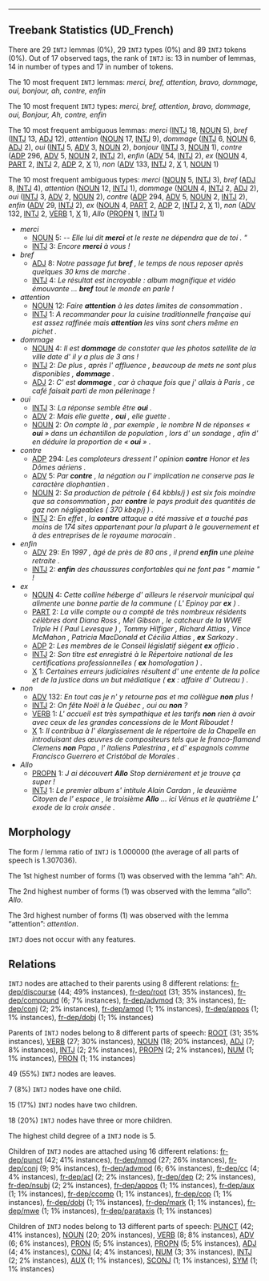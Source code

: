 

--------------------------------------------------------------------------------

## Treebank Statistics (UD_French)

There are 29 `INTJ` lemmas (0%), 29 `INTJ` types (0%) and 89 `INTJ` tokens (0%).
Out of 17 observed tags, the rank of `INTJ` is: 13 in number of lemmas, 14 in number of types and 17 in number of tokens.

The 10 most frequent `INTJ` lemmas: <em>merci, bref, attention, bravo, dommage, oui, bonjour, ah, contre, enfin</em>

The 10 most frequent `INTJ` types:  <em>merci, bref, attention, bravo, dommage, oui, Bonjour, Ah, contre, enfin</em>

The 10 most frequent ambiguous lemmas: <em>merci</em> ([INTJ]() 18, [NOUN]() 5), <em>bref</em> ([INTJ]() 13, [ADJ]() 12), <em>attention</em> ([NOUN]() 17, [INTJ]() 9), <em>dommage</em> ([INTJ]() 6, [NOUN]() 6, [ADJ]() 2), <em>oui</em> ([INTJ]() 5, [ADV]() 3, [NOUN]() 2), <em>bonjour</em> ([INTJ]() 3, [NOUN]() 1), <em>contre</em> ([ADP]() 296, [ADV]() 5, [NOUN]() 2, [INTJ]() 2), <em>enfin</em> ([ADV]() 54, [INTJ]() 2), <em>ex</em> ([NOUN]() 4, [PART]() 2, [INTJ]() 2, [ADP]() 2, [X]() 1), <em>non</em> ([ADV]() 133, [INTJ]() 2, [X]() 1, [NOUN]() 1)

The 10 most frequent ambiguous types:  <em>merci</em> ([NOUN]() 5, [INTJ]() 3), <em>bref</em> ([ADJ]() 8, [INTJ]() 4), <em>attention</em> ([NOUN]() 12, [INTJ]() 1), <em>dommage</em> ([NOUN]() 4, [INTJ]() 2, [ADJ]() 2), <em>oui</em> ([INTJ]() 3, [ADV]() 2, [NOUN]() 2), <em>contre</em> ([ADP]() 294, [ADV]() 5, [NOUN]() 2, [INTJ]() 2), <em>enfin</em> ([ADV]() 29, [INTJ]() 2), <em>ex</em> ([NOUN]() 4, [PART]() 2, [ADP]() 2, [INTJ]() 2, [X]() 1), <em>non</em> ([ADV]() 132, [INTJ]() 2, [VERB]() 1, [X]() 1), <em>Allo</em> ([PROPN]() 1, [INTJ]() 1)


* <em>merci</em>
  * [NOUN]() 5: <em>-- Elle lui dit <b>merci</b> et le reste ne dépendra que de toi . "</em>
  * [INTJ]() 3: <em>Encore <b>merci</b> à vous !</em>
* <em>bref</em>
  * [ADJ]() 8: <em>Notre passage fut <b>bref</b> , le temps de nous reposer après quelques 30 kms de marche .</em>
  * [INTJ]() 4: <em>Le résultat est incroyable : album magnifique et vidéo émouvante ... <b>bref</b> tout le monde en parle !</em>
* <em>attention</em>
  * [NOUN]() 12: <em>Faire <b>attention</b> à les dates limites de consommation .</em>
  * [INTJ]() 1: <em>A recommander pour la cuisine traditionnelle française qui est assez raffinée mais <b>attention</b> les vins sont chers même en pichet .</em>
* <em>dommage</em>
  * [NOUN]() 4: <em>Il est <b>dommage</b> de constater que les photos satellite de la ville date d' il y a plus de 3 ans !</em>
  * [INTJ]() 2: <em>De plus , après l' affluence , beaucoup de mets ne sont plus disponibles , <b>dommage</b> .</em>
  * [ADJ]() 2: <em>C' est <b>dommage</b> , car à chaque fois que j' allais à Paris , ce café faisait parti de mon pélerinage !</em>
* <em>oui</em>
  * [INTJ]() 3: <em>La réponse semble être <b>oui</b> .</em>
  * [ADV]() 2: <em>Mais elle guette , <b>oui</b> , elle guette .</em>
  * [NOUN]() 2: <em>On compte là , par exemple , le nombre N de réponses « <b>oui</b> » dans un échantillon de population , lors d' un sondage , afin d' en déduire la proportion de « <b>oui</b> » .</em>
* <em>contre</em>
  * [ADP]() 294: <em>Les comploteurs dressent l' opinion <b>contre</b> Honor et les Dômes aériens .</em>
  * [ADV]() 5: <em>Par <b>contre</b> , la négation ou l' implication ne conserve pas le caractère diophantien .</em>
  * [NOUN]() 2: <em>Sa production de pétrole ( 64 kbbls/j ) est six fois moindre que sa consommation , par <b>contre</b> le pays produit des quantités de gaz non négligeables ( 370 kbep/j ) .</em>
  * [INTJ]() 2: <em>En effet , la <b>contre</b> attaque a été massive et a touché pas moins de 174 sites appartenant pour la plupart à le gouvernement et à des entreprises de le royaume marocain .</em>
* <em>enfin</em>
  * [ADV]() 29: <em>En 1997 , âgé de près de 80 ans , il prend <b>enfin</b> une pleine retraite .</em>
  * [INTJ]() 2: <em><b>enfin</b> des chaussures confortables qui ne font pas " mamie " !</em>
* <em>ex</em>
  * [NOUN]() 4: <em>Cette colline héberge d' ailleurs le réservoir municipal qui alimente une bonne partie de la commune ( L' Epinoy par <b>ex</b> ) .</em>
  * [PART]() 2: <em>La ville compte ou a compté de très nombreux résidents célèbres dont Diana Ross , Mel Gibson , le catcheur de la WWE Triple H ( Paul Levesque ) , Tommy Hilfiger , Richard Attias , Vince McMahon , Patricia MacDonald et Cécilia Attias , <b>ex</b> Sarkozy .</em>
  * [ADP]() 2: <em>Les membres de le Conseil législatif siègent <b>ex</b> officio .</em>
  * [INTJ]() 2: <em>Son titre est enregistré à le Répertoire national de les certifications professionnelles ( <b>ex</b> homologation ) .</em>
  * [X]() 1: <em>Certaines erreurs judiciaires résultent d' une entente de la police et de la justice dans un but médiatique ( <b>ex</b> : affaire d' Outreau ) .</em>
* <em>non</em>
  * [ADV]() 132: <em>En tout cas je n' y retourne pas et ma collègue <b>non</b> plus !</em>
  * [INTJ]() 2: <em>On fête Noël à le Québec , oui ou <b>non</b> ?</em>
  * [VERB]() 1: <em>L' accueil est très sympathique et les tarifs <b>non</b> rien à avoir avec ceux de les grandes concessions de le Mont Riboudet !</em>
  * [X]() 1: <em>Il contribua à l' élargissement de le répertoire de la Chapelle en introduisant des œuvres de compositeurs tels que le franco-flamand Clemens <b>non</b> Papa , l' italiens Palestrina , et d' espagnols comme Francisco Guerrero et Cristóbal de Morales .</em>
* <em>Allo</em>
  * [PROPN]() 1: <em>J ai découvert <b>Allo</b> Stop dernièrement et je trouve ça super !</em>
  * [INTJ]() 1: <em>Le premier album s' intitule Alain Cardan , le deuxième Citoyen de l' espace , le troisième <b>Allo</b> ... ici Vénus et le quatrième L' exode de la croix ansée .</em>

## Morphology

The form / lemma ratio of `INTJ` is 1.000000 (the average of all parts of speech is 1.307036).

The 1st highest number of forms (1) was observed with the lemma “ah”: <em>Ah</em>.

The 2nd highest number of forms (1) was observed with the lemma “allo”: <em>Allo</em>.

The 3rd highest number of forms (1) was observed with the lemma “attention”: <em>attention</em>.

`INTJ` does not occur with any features.


## Relations

`INTJ` nodes are attached to their parents using 8 different relations: [fr-dep/discourse]() (44; 49% instances), [fr-dep/root]() (31; 35% instances), [fr-dep/compound]() (6; 7% instances), [fr-dep/advmod]() (3; 3% instances), [fr-dep/conj]() (2; 2% instances), [fr-dep/amod]() (1; 1% instances), [fr-dep/appos]() (1; 1% instances), [fr-dep/dobj]() (1; 1% instances)

Parents of `INTJ` nodes belong to 8 different parts of speech: [ROOT]() (31; 35% instances), [VERB]() (27; 30% instances), [NOUN]() (18; 20% instances), [ADJ]() (7; 8% instances), [INTJ]() (2; 2% instances), [PROPN]() (2; 2% instances), [NUM]() (1; 1% instances), [PRON]() (1; 1% instances)

49 (55%) `INTJ` nodes are leaves.

7 (8%) `INTJ` nodes have one child.

15 (17%) `INTJ` nodes have two children.

18 (20%) `INTJ` nodes have three or more children.

The highest child degree of a `INTJ` node is 5.

Children of `INTJ` nodes are attached using 16 different relations: [fr-dep/punct]() (42; 41% instances), [fr-dep/nmod]() (27; 26% instances), [fr-dep/conj]() (9; 9% instances), [fr-dep/advmod]() (6; 6% instances), [fr-dep/cc]() (4; 4% instances), [fr-dep/acl]() (2; 2% instances), [fr-dep/dep]() (2; 2% instances), [fr-dep/nsubj]() (2; 2% instances), [fr-dep/appos]() (1; 1% instances), [fr-dep/aux]() (1; 1% instances), [fr-dep/ccomp]() (1; 1% instances), [fr-dep/cop]() (1; 1% instances), [fr-dep/dobj]() (1; 1% instances), [fr-dep/mark]() (1; 1% instances), [fr-dep/mwe]() (1; 1% instances), [fr-dep/parataxis]() (1; 1% instances)

Children of `INTJ` nodes belong to 13 different parts of speech: [PUNCT]() (42; 41% instances), [NOUN]() (20; 20% instances), [VERB]() (8; 8% instances), [ADV]() (6; 6% instances), [PRON]() (5; 5% instances), [PROPN]() (5; 5% instances), [ADJ]() (4; 4% instances), [CONJ]() (4; 4% instances), [NUM]() (3; 3% instances), [INTJ]() (2; 2% instances), [AUX]() (1; 1% instances), [SCONJ]() (1; 1% instances), [SYM]() (1; 1% instances)

